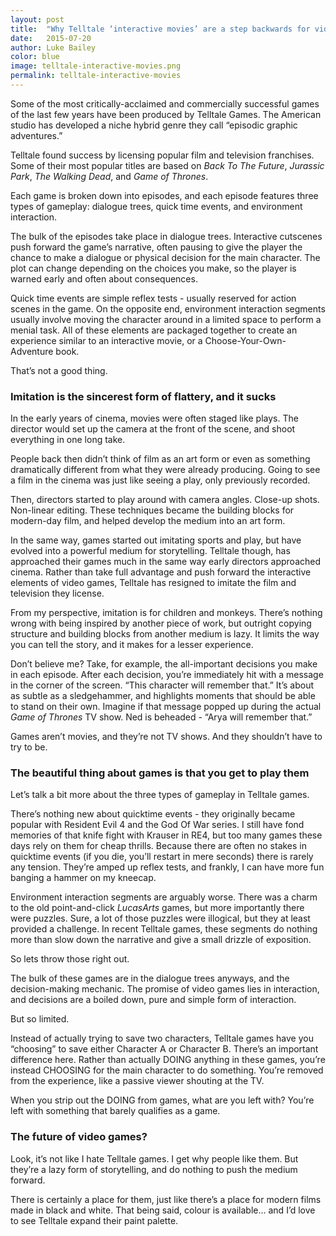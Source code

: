 ```yaml
---
layout: post
title:  "Why Telltale ‘interactive movies’ are a step backwards for video games"
date:   2015-07-20
author: Luke Bailey
color: blue
image: telltale-interactive-movies.png
permalink: telltale-interactive-movies
---
```

Some of the most critically-acclaimed and commercially successful games of the last few years have been produced by Telltale Games. The American studio has developed a niche hybrid genre they call “episodic graphic adventures.”

Telltale found success by licensing popular film and television franchises. Some of their most popular titles are based on  _Back To The Future_, _Jurassic Park_, _The Walking Dead_, and _Game of Thrones_.

Each game is broken down into episodes, and each episode features three types of gameplay: dialogue trees, quick time events, and environment interaction.

The bulk of the episodes take place in dialogue trees. Interactive cutscenes push forward the game’s narrative, often pausing to give the player the chance to make a dialogue or physical decision for the main character. The plot can change depending on the choices you make, so the player is warned early and often about consequences.

Quick time events are simple reflex tests - usually reserved for action scenes in the game. On the opposite end, environment interaction segments usually involve moving the character around in a limited space to perform a menial task. All of these elements are packaged together to create an experience similar to an interactive movie, or a Choose-Your-Own-Adventure book.

That’s not a good thing.

### Imitation is the sincerest form of flattery, and it sucks

In the early years of cinema, movies were often staged like plays. The director would set up the camera at the front of the scene, and shoot everything in one long take.

People back then didn’t think of film as an art form or even as something dramatically different from what they were already producing. Going to see a film in the cinema was just like seeing a play, only previously recorded.

Then, directors started to play around with camera angles. Close-up shots. Non-linear editing. These techniques became the building blocks for modern-day film, and helped develop the medium into an art form.

In the same way, games started out imitating sports and play, but have evolved into a powerful medium for storytelling. Telltale though, has approached their games much in the same way early directors approached cinema. Rather than take full advantage and push forward the interactive elements of video games, Telltale has resigned to imitate the film and television they license.

From my perspective, imitation is for children and monkeys. There’s nothing wrong with being inspired by another piece of work, but outright copying structure and building blocks from another medium is lazy. It limits the way you can tell the story, and it makes for a lesser experience.

Don’t believe me? Take, for example, the all-important decisions you make in each episode. After each decision, you’re immediately hit with a message in the corner of the screen. “This character will remember that.” It’s about as subtle as a sledgehammer, and highlights moments that should be able to stand on their own. Imagine if that message popped up during the actual _Game of Thrones_ TV show. Ned is beheaded - “Arya will remember that.”

Games aren’t movies, and they’re not TV shows. And they shouldn’t have to try to be.

### The beautiful thing about games is that you get to play them

Let’s talk a bit more about the three types of gameplay in Telltale games.

There’s nothing new about quicktime events - they originally became popular with Resident Evil 4 and the God Of War series. I still have fond memories of that knife fight with Krauser in RE4, but too many games these days rely on them for cheap thrills. Because there are often no stakes in quicktime events (if you die, you’ll restart in mere seconds) there is rarely any tension. They’re amped up reflex tests, and frankly, I can have more fun banging a hammer on my kneecap.

Environment interaction segments are arguably worse. There was a charm to the old point-and-click _LucasArts_ games, but more importantly there were puzzles. Sure, a lot of those puzzles were illogical, but they at least provided a challenge. In recent Telltale games, these segments do nothing more than slow down the narrative and give a small drizzle of exposition.

So lets throw those right out.

The bulk of these games are in the dialogue trees anyways, and the decision-making mechanic. The promise of video games lies in interaction, and decisions are a boiled down, pure and simple form of interaction.

But so limited.

Instead of actually trying to save two characters, Telltale games have you “choosing” to save either Character A or Character B. There’s an important difference here. Rather than actually DOING anything in these games, you’re instead CHOOSING for the main character to do something. You’re removed from the experience, like a passive viewer shouting at the TV.

When you strip out the DOING from games, what are you left with? You’re left with something that barely qualifies as a game.

### The future of video games?

Look, it’s not like I hate Telltale games. I get why people like them. But they’re a lazy form of storytelling, and do nothing to push the medium forward.

There is certainly a place for them, just like there’s a place for modern films made in black and white. That being said, colour is available... and I’d love to see Telltale expand their paint palette.
